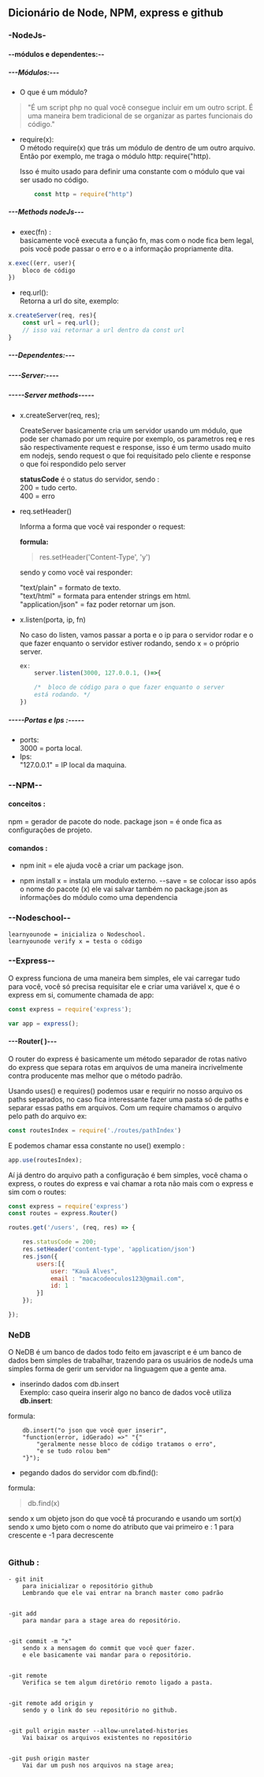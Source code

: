<h2>Dicionário de Node, NPM, express e github</h2>

<h3>-NodeJs-</h3>
    
<h4>--módulos e dependentes:--</h4>

<h5>---Módulos:---</h5>

* O que é um módulo?
>"É um script php no qual você consegue incluir em um outro
script. É uma maneira bem tradicional de se organizar as 
partes funcionais do código."


* require(x): <br>
    O método require(x) que trás um módulo de dentro de um outro arquivo.
    Então por exemplo, me traga o módulo http: require("http).<br>

    Isso é muito usado para definir uma constante com o módulo que vai ser usado no código.

    ~~~javascript
        const http = require("http")
    ~~~ 
<h5>---Methods nodeJs---</h5>

* exec(fn) :<br>
    basicamente você executa a função fn, mas com o node
    fica bem legal, pois você pode passar o erro e o a informação propriamente dita.
~~~javascript
x.exec((err, user){
    bloco de código 
})
~~~

* req.url(): <br>
Retorna a url do site, exemplo: <br>
~~~javascript
x.createServer(req, res){
    const url = req.url();
    // isso vai retornar a url dentro da const url
}
~~~

<h5>---Dependentes:---</h5>

<h5>----Server:----</h5>

<h5>-----Server methods-----</h5>

* x.createServer(req, res);

    CreateServer basicamente cria um servidor usando um módulo, que pode ser chamado por um require por exemplo, os parametros 
    req e res são respectivamente request e response, isso é um termo usado muito em nodejs, sendo request o que foi requisitado 
    pelo cliente e response o que foi respondido pelo server

    **statusCode** é o status do servidor, sendo : <br>
    200 = tudo certo. <br>
    400 = erro <br>

* req.setHeader()

    Informa a forma que você vai responder o request:<br>
    
    **formula:** <br>
    > res.setHeader('Content-Type', 'y')
    
    sendo y como você vai responder:
    
    "text/plain" = formato de texto.<br>
    "text/html" = formata para entender strings em html.<br>
    "application/json" = faz poder retornar um json.<br>

* x.listen(porta, ip, fn)

    No caso do listen, vamos passar a porta e o ip para o servidor rodar e o que fazer enquanto o servidor  estiver 
    rodando, sendo x = o próprio server.

    ~~~javascript
    ex:
        server.listen(3000, 127.0.0.1, ()=>{

        /*  bloco de código para o que fazer enquanto o server 
        está rodando. */
    })
    ~~~

<h5>-----Portas e Ips :-----</h5>

* ports: <br>
3000 = porta local.
* Ips: <br>
"127.0.0.1" = IP local da maquina.



<h3>--NPM--</h3>

<h4>conceitos :</h4>

npm = gerador de pacote do node. package json = é onde fica as configurações de projeto.

<h4>comandos :</h4>

* npm init = ele ajuda você a criar um package json.

* npm install x = instala um modulo externo.
    --save = se colocar isso após o nome do pacote (x)
    ele vai salvar também no package.json as informações
    do módulo como uma dependencia	

<h3>--Nodeschool--</h3>

    learnyounode = inicializa o Nodeschool.
    learnyounode verify x = testa o código

<h3>--Express--</h3>

O express funciona de uma maneira bem simples, ele vai carregar tudo para você, você só precisa requisitar ele
e criar uma variável x, que é o express em si, comumente
chamada de app:
~~~javascript
const express = require('express');

var app = express();
~~~

<h4>---Router( )---</h4>

O router do express é basicamente um método separador de rotas nativo do express que separa rotas em arquivos de uma maneira incrivelmente contra producente mas melhor que o método padrão.<br>

Usando uses() e requires() podemos usar e requirir no nosso arquivo
os paths separados, no caso fica interessante fazer uma pasta só de paths e separar essas paths em arquivos. Com um require chamamos o arquivo pelo path do arquivo ex:

~~~javascript
const routesIndex = require('./routes/pathIndex')
~~~

E podemos chamar essa constante no use() exemplo :
~~~javascript
app.use(routesIndex);
~~~

Aí já dentro do arquivo path a configuração é bem simples, você chama o express, o routes do express e vai chamar a rota não mais com o express e sim com o routes:

~~~javascript
const express = require('express')
const routes = express.Router()

routes.get('/users', (req, res) => {

    res.statusCode = 200;
    res.setHeader('content-type', 'application/json')
    res.json({
        users:[{
            user: "Kauã Alves",
            email : "macacodeoculos123@gmail.com",
            id: 1
        }]
    });

});
~~~

<h3>NeDB</h3>

O NeDB é um banco de dados todo feito em javascript e é um 
banco de dados bem simples de trabalhar, trazendo para os
usuários de nodeJs uma simples forma de gerir um servidor
na linguagem que a gente ama.

* inserindo dados com db.insert<br>
    Exemplo: caso queira inserir algo no banco de dados você utiliza **db.insert**:

formula:

        db.insert("o json que você quer inserir",
        "function(error, idGerado) =>" "{"
            "geralmente nesse bloco de código tratamos o erro",
            "e se tudo rolou bem"
        "}");

* pegando dados do servidor com db.find():<br>

formula:
> db.find(x)

sendo x um objeto json do que você tá procurando e 
usando um sort(x) sendo x umo bjeto com o nome do 
atributo que vai primeiro e : 1 para crescente e -1 
para decrescente

~~~javascript

~~~

<h3>Github :</h3>

    - git init
        para inicializar o repositório github
        Lembrando que ele vai entrar na branch master como padrão
    

    -git add
        para mandar para a stage area do repositório.
    

    -git commit -m "x"
        sendo x a mensagem do commit que você quer fazer.
        e ele basicamente vai mandar para o repositório.
    

    -git remote
        Verifica se tem algum diretório remoto ligado a pasta.
    

    -git remote add origin y
        sendo y o link do seu repositório no github.
    

    -git pull origin master --allow-unrelated-histories
        Vai baixar os arquivos existentes no repositório
    

    -git push origin master
        Vai dar um push nos arquivos na stage area;